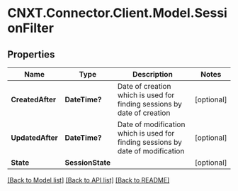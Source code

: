 
# CNXT.Connector.Client.Model.SessionFilter

## Properties

Name | Type | Description | Notes
------------ | ------------- | ------------- | -------------
**CreatedAfter** | **DateTime?** | Date of creation which is used for finding sessions by date of creation | [optional] 
**UpdatedAfter** | **DateTime?** | Date of modification which is used for finding sessions by date of modification | [optional] 
**State** | **SessionState** |  | [optional] 

[[Back to Model list]](../README.md#documentation-for-models)
[[Back to API list]](../README.md#documentation-for-api-endpoints)
[[Back to README]](../README.md)

